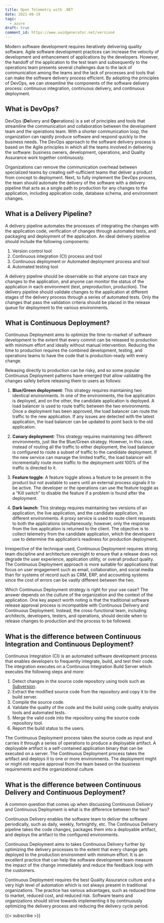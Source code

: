 ```yaml
---
title: Open Telemetry with .NET
date: 2021-08-19
tags:
  - azure
draft: true
comment_id: https://www.uuidgenerator.net/version4
---
```


Modern software development requires iteratively delivering quality software. Agile software development practices can increase the velocity of development and enhancement of applications by the developers. However, the handoff of the application to the test team and subsequently to the operations team presents several challenges due to the lack of communication among the teams and the lack of processes and tools that can make the software delivery process efficient. By adopting the principles of DevOps, we can streamline the components of the software delivery process: continuous integration, continuous delivery, and continuous deployment.

## What is DevOps?

DevOps (**De**livery and **Op**erations) is a set of principles and tools that streamline the communication and collaboration between the development team and the operations team. With a shorter communication loop, the organization can rapidly produce software and respond quickly to the business needs. The DevOps approach to the software delivery process is based on the Agile principles in which all the teams involved in delivering the software: business owners, development, operations, and Quality Assurance work together continuously.

Organizations can remove the communication overhead between specialized teams by creating self-sufficient teams that deliver a product from concept to deployment. Next, to fully implement the DevOps process, the team should automate the delivery of the software with a delivery pipeline that acts as a single path to production for any changes to the application, including application code, database schema, and environment changes.

## What is a Delivery Pipeline?

A delivery pipeline automates the processes of integrating the changes with the application code, verification of changes through automated tests, and packaging and deployment of the application. An ideal delivery pipeline should include the following components:

1. Version control tool
2. Continuous integration (CI) process and tool
3. Continuous deployment or Automated deployment process and tool
4. Automated testing tool

A delivery pipeline should be observable so that anyone can trace any changes to the application, and anyone can monitor the status of the application in each environment (test, preproduction, production). The delivery pipeline should validate changes to the application at different stages of the delivery process through a series of automated tests. Only the changes that pass the validation criteria should be placed in the release queue for deployment to the various environments.

## What is Continuous Deployment?

Continuous Deployment aims to optimize the time-to-market of software development to the extent that every commit can be released to production with minimum effort and ideally without manual intervention. Reducing the time to production requires the combined development, testing, and operations teams to have the code that is production-ready with every change.

Releasing directly to production can be risky, and so some popular Continuous Deployment patterns have emerged that allow validating the changes safely before releasing them to users as follows:

1. **Blue/Green deployment**: This strategy requires maintaining two identical environments. In one of the environments, the live application is deployed, and on the other, the candidate application is deployed. A load balancer is used to route traffic between the two environments. Once a deployment has been approved, the load balancer can route the traffic to the new application. If any issues are detected with the latest application, the load balancer can be updated to point back to the old application.

2. **Canary deployment**: This strategy requires maintaining two different environments, just like the Blue/Green strategy. However, in this case, instead of routing all the traffic to either deployment, the load balancer is configured to route a subset of traffic to the candidate deployment. If the new service can manage the limited traffic, the load balancer will incrementally route more traffic to the deployment until 100% of the traffic is directed to it.

3. **Feature toggle**: A feature toggle allows a feature to be present in the product but not available to users until an external process signals it to be active. The developer or the operations can use the feature toggle as a “Kill switch” to disable the feature if a problem is found after the deployment.

4. **Dark launch**: This strategy requires maintaining two versions of an application, the live application, and the candidate application, in different environments. A proxy service is used to route client requests to both the applications simultaneously; however, only the response from the live application is returned to the client. The objective is to collect telemetry from the candidate application, which the developers use to determine the application’s readiness for production deployment.

Irrespective of the technique used, Continuous Deployment requires strong team discipline and architecture oversight to ensure that a release does not degrade the user experience, application utility, or overall product quality. The Continuous Deployment approach is more suitable for applications that focus on user engagement such as email, collaboration, and social media than for systems of record such as CRM, ERP, and accounting systems since the cost of errors can be vastly different between the two.

Which Continuous Deployment strategy is right for your use case? The answer depends on the culture of the organization and the context of the application. One key aspect worth noting is that the traditional software release approval process is incompatible with Continuous Delivery and Continuous Deployment. Instead, the cross-functional team, including architects, developers, testers, and operations, should decide when to release changes to production and the process to be followed.

## What is the difference between Continuous Integration and Continuous Deployment?

Continuous Integration (CI) is an automated software development process that enables developers to frequently integrate, build, and test their code. The integration executes on a Continuous Integration Build Server which executes the following steps and more:

1. Detect changes in the source code repository using tools such as [Subversion](https://subversion.apache.org/).
2. Extract the modified source code from the repository and copy it to the build server.
3. Compile the source code.
4. Validate the quality of the code and the build using code quality analysis tools and automated tests.
5. Merge the valid code into the repository using the source code repository tool.
6. Report the build status to the users.

The Continuous Deployment process takes the source code as input and carries it through a series of operations to produce a deployable artifact. A deployable artifact is a self-contained application binary that can be executed on a server. The Continuous Deployment process takes the artifact and deploys it to one or more environments. The deployment might or might not require approval from the team based on the business requirements and the organizational culture.

## What is the difference between Continuous Delivery and Continuous Deployment?

A common question that comes up when discussing Continuous Delivery and Continuous Deployment is what is the difference between the two?

Continuous Delivery enables the software team to deliver the software periodically, such as daily, weekly, fortnightly, etc. The Continuous Delivery pipeline takes the code changes, packages them into a deployable artifact, and deploys the artifact to the configured environments.

Continuous Deployment aims to takes Continuous Delivery further by optimizing the delivery processes to the extent that every change gets deployed to the production environment with minimum effort. It is an excellent practice that can help the software development team measure the impact of the change immediately and reduce the feedback loop with the customers.

Continuous Deployment requires the best Quality Assurance culture and a very high level of automation which is not always present in traditional organizations. The practice has various advantages, such as reduced time to market, reduced cost, and reduced risk. Software teams and organizations should strive towards implementing it by continuously optimizing the delivery process and reducing the delivery cycle period.

{{< subscribe >}}
